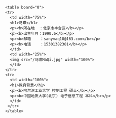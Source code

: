 		<table board="0">
		<tr>
		  <td width="75%">
		  <h1>马琪</h1> 
		  <p><b>所在地  ：北京市丰台区</b></p>  
		  <p><b>出生年月：1990.6</b></p>  
		  <p><b>邮箱    ：sanymaq18@163.com</b></p> 
		  <p><b>电话    ：15301382381</b></p>  
		  </td>
		  <td width="25%">
		  <img src="/马琪MaQi.jpg" width="100%">
		  </td>
		</tr>
		<tr>
		  <td width="100%">
		  <h1>教育背景</h1> 
		  <p><b>哈尔滨工业大学 控制工程 硕士</b></p>  
		  <p><b>中国地质大学(北京) 电子信息工程 本科</b></p>  
		  </td>
		 </tr>
		</table>
